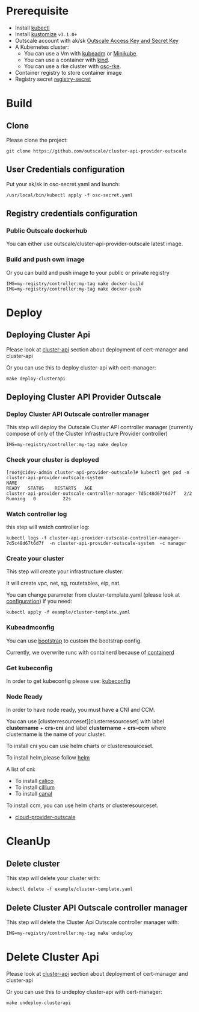 
# Prerequisite 
- Install [kubectl][kubectl]
- Install [kustomize][kustomize]  `v3.1.0+`
- Outscale account with ak/sk [Outscale Access Key and Secret Key][Outscale Access Key and Secret Key]
- A Kubernetes cluster:
    - You can use a Vm with [kubeadm][kubeadm] or [Minikube][Minikube]. 
    - You can use a container with [kind][kind]. 
    - You can use a rke cluster with [osc-rke][osc-rke].
- Container registry to store container image
- Registry secret [registry-secret][registry-secret]

# Build

## Clone

Please clone the project:
```
git clone https://github.com/outscale/cluster-api-provider-outscale
```

## User Credentials configuration 
Put your ak/sk in osc-secret.yaml and launch:
```
/usr/local/bin/kubectl apply -f osc-secret.yaml
```

## Registry credentials configuration

### Public Outscale dockerhub

You can either use outscale/cluster-api-provider-outscale latest image.


###  Build and push own image

Or you can build and push image to your public or private registry

```
IMG=my-registry/controller:my-tag make docker-build
IMG=my-registry/controller:my-tag make docker-push
```

# Deploy
## Deploying Cluster Api

Please look at [cluster-api][cluster-api] section about deployment of cert-manager and cluster-api

Or you can use this to deploy cluster-api with cert-manager:
```
make deploy-clusterapi
```

## Deploying Cluster API Provider Outscale

### Deploy Cluster API Outscale controller manager
This step will deploy the Outscale  Cluster API controller manager (currently compose of only of the Cluster Infrastructure Provider controller)
```
IMG=my-registry/controller:my-tag make deploy
```

### Check your cluster is deployed
```
[root@cidev-admin cluster-api-provider-outscale]# kubectl get pod -n cluster-api-provider-outscale-system
NAME                                                              READY   STATUS    RESTARTS   AGE
cluster-api-provider-outscale-controller-manager-7d5c48d67t6d7f   2/2     Running   0          22s
```
###  Watch controller log
this step will watch controller log:
```
kubectl logs -f cluster-api-provider-outscale-controller-manager-7d5c48d67t6d7f  -n cluster-api-provider-outscale-system  -c manager
```

### Create your cluster

This step will create your infrastructure cluster. 

It will create vpc, net, sg, routetables, eip, nat.

You can change parameter from cluster-template.yaml (please look at [configuration][configuration]) if you need:
```
kubectl apply -f example/cluster-template.yaml
```

### Kubeadmconfig

You can use [bootstrap][bootstrap] to custom the bootstrap config.

Currently, we overwrite runc with containerd because of [containerd][containerd]

### Get kubeconfig

In order to get kubeconfig please use:
[kubeconfig][kubeconfig]

### Node Ready

In order to have node ready, you must have a CNI and CCM.

You can use [clusterresourceset][clusterresourceset] with label **clustername** + **crs-cni** and label **clustername** + **crs-ccm** where clustername is the name of your cluster.

To install cni you can use helm charts or clusteresourceset.

To install helm,please follow [helm][helm]

A list of cni:
* To install [calico][calico]
* To install [cillium][cillium]
* To install [canal][canal]

To install ccm, you can use helm charts or clusteresourceset.

* [cloud-provider-outscale][cloud-provider-outscale]

# CleanUp

##  Delete cluster

This step will delete your cluster with:
```
kubectl delete -f example/cluster-template.yaml
```

## Delete Cluster API Outscale controller manager

This step will delete the Cluster Api Outscale controller manager with:
```
IMG=my-registry/controller:my-tag make undeploy
```

# Delete Cluster Api

Please look at [cluster-api][cluster-api] section about deployment of cert-manager and cluster-api

Or you can use this to undeploy cluster-api with cert-manager:

```
make undeploy-clusterapi
```

<!-- References -->
[canal]: https://projectcalico.docs.tigera.io/getting-started/kubernetes/flannel/flannel
[cillium]: https://docs.cilium.io/en/stable/gettingstarted/k8s-install-helm/
[calico]: https://projectcalico.docs.tigera.io/getting-started/kubernetes/helm
[kubeconfig]: https://cluster-api.sigs.k8s.io/clusterctl/commands/get-kubeconfig.html
[cloud-provider-outscale]: https://github.com/outscale/cloud-provider-osc/blob/OSC-MIGRATION/deploy/README.md
[kubectl]: https://kubernetes.io/docs/tasks/tools/install-kubectl/
[helm]: https://helm.sh/docs/intro/install/
[kustomize]: https://github.com/kubernetes-sigs/kustomize
[kind]: https://github.com/kubernetes-sigs/kind#installation-and-usage
[kubeadm]: https://kubernetes.io/fr/docs/setup/production-environment/tools/kubeadm/install-kubeadm/
[Outscale Access Key and Secret Key]: https://wiki.outscale.net/display/EN/Creating+an+Access+Key
[osc-rke]: https://github.com/outscale/osc-k8s-rke-cluster
[Minikube]: https://kubernetes.io/docs/tasks/tools/install-minikube/
[registry-secret]: https://kubernetes.io/fr/docs/tasks/configure-pod-container/pull-image-private-registry/
[cluster-api]: https://cluster-api.sigs.k8s.io/developer/providers/implementers-guide/building_running_and_testing.html
[configuration]: config.md
[bootstrap]: https://cluster-api.sigs.k8s.io/tasks/kubeadm-bootstrap.html 
[containerd]: https://github.com/containerd/containerd/releases/tag/v1.6.0
